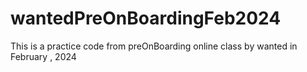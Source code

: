 # wantedPreOnBoardingFeb2024
This is a practice code from preOnBoarding online class by wanted in February , 2024

